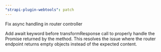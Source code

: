 ```yaml
---
"strapi-plugin-webtools": patch
---
```


Fix async handling in router controller

Add await keyword before transformResponse call to properly handle the Promise returned by the method. This resolves the issue where the router endpoint returns empty objects instead of the expected content.